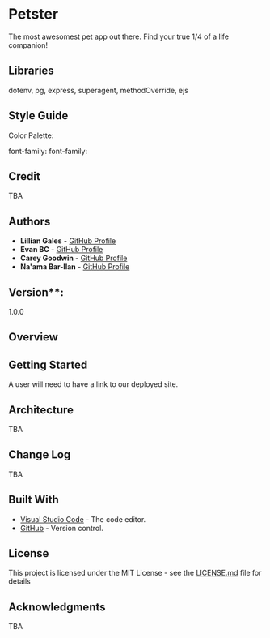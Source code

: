 # Petster
The most awesomest pet app out there. Find your true 1/4 of a life companion!

## Libraries

dotenv, pg, express, superagent, methodOverride, ejs

## Style Guide

Color Palette:

font-family:
font-family:

## Credit

TBA

## Authors

* **Lillian Gales** - [GitHub Profile](https://github.com/lillielise)
* **Evan BC** - [GitHub Profile](https://github.com/EvanBC1)
* **Carey Goodwin** - [GitHub Profile](https://github.com/CareyEG)
* **Na'ama Bar-Ilan** - [GitHub Profile](https://github.com/NaamaBarIlan)

## Version**: 
1.0.0 

## Overview

## Getting Started
A user will need to have a link to our deployed site. 

## Architecture
TBA

## Change Log
TBA

## Built With

* [Visual Studio Code](https://code.visualstudio.com/) - The code editor.
* [GitHub](https://github.com/) -  Version control.

## License

This project is licensed under the MIT License - see the [LICENSE.md](LICENSE.md) file for details

## Acknowledgments

TBA
